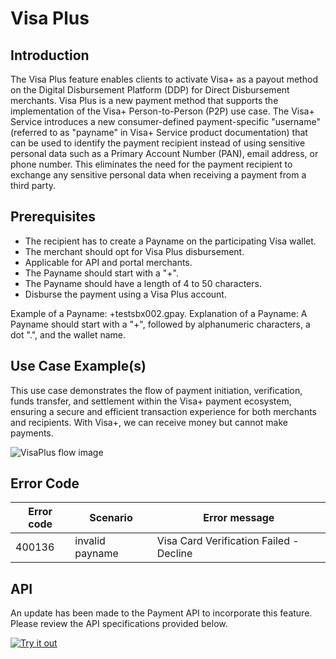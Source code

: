 # Visa Plus

## Introduction

The Visa Plus feature enables clients to activate Visa+ as a payout method on the Digital Disbursement Platform (DDP) for Direct Disbursement merchants. Visa Plus is a new payment method that supports the implementation of the Visa+ Person-to-Person (P2P) use case. The Visa+ Service introduces a new consumer-defined payment-specific "username" (referred to as "payname" in Visa+ Service product documentation) that can be used to identify the payment recipient instead of using sensitive personal data such as a Primary Account Number (PAN), email address, or phone number. This eliminates the need for the payment recipient to exchange any sensitive personal data when receiving a payment from a third party.

## Prerequisites 
 
- The recipient has to create a Payname on the participating Visa wallet.
- The merchant should opt for Visa Plus disbursement.
- Applicable for API and portal merchants.
- The Payname should start with a "+".
- The Payname should have a length of 4 to 50 characters.
- Disburse the payment using a Visa Plus account.

Example of a Payname: +testsbx002.gpay.
Explanation of a Payname: A Payname should start with a "+", followed by alphanumeric characters, a dot ".", and the wallet name.


## Use Case Example(s)

This use case demonstrates the flow of payment initiation, verification, funds transfer, and settlement within the Visa+ payment ecosystem, ensuring a secure and efficient transaction experience for both merchants and recipients. With Visa+, we can receive money but cannot make payments.

![VisaPlus flow image](../../assets/images/VisaPlus.png "VisaPlus flow image")


## Error Code

| Error code 	|  Scenario 	| Error message	  	|
|---------------|--------------------------|--------------------|
| 400136 |  invalid payname  | Visa Card Verification Failed - Decline |

## API 

An update has been made to the Payment API to incorporate this feature. Please review the API specifications provided below.

[![Try it out](../../../../assets/images/button.png)](../api/?type=post&path=/ddp/v1/payments)
